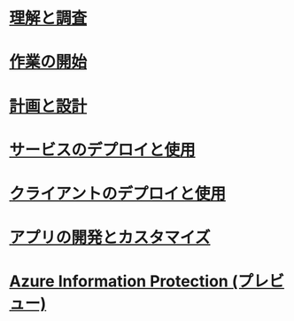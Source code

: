 # [理解と調査](/information-protection/understand-explore/what-is-azure-information-protection)
# [作業の開始](/information-protection/get-started/requirements-azure-rms)
# [計画と設計](/information-protection/plan-design/deployment-roadmap)
# [サービスのデプロイと使用](/information-protection/deploy-use/activate-service)
# [クライアントのデプロイと使用](/information-protection/rms-client/use-client)
# [アプリの開発とカスタマイズ](/information-protection/develop/developers-guide)
# [Azure Information Protection (プレビュー)](/information-protection/understand-explore/what-is-azure-information-protection)


<!--HONumber=Jan17_HO1-->


